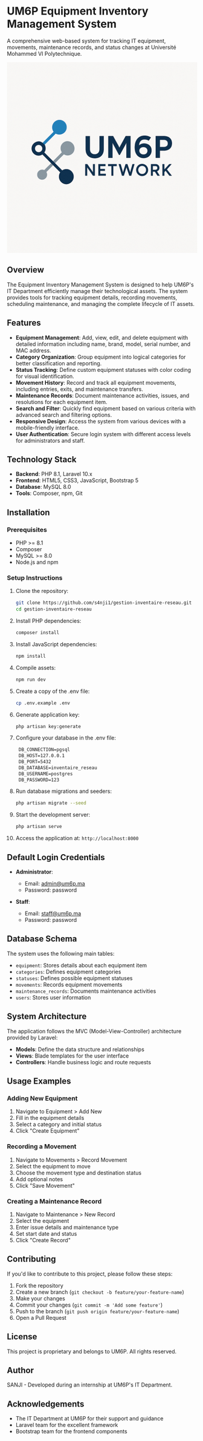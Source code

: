 # UM6P Equipment Inventory Management System

A comprehensive web-based system for tracking IT equipment, movements, maintenance records, and status changes at Université Mohammed VI Polytechnique.

![UM6P Logo](public/favicon.ico)

## Overview

The Equipment Inventory Management System is designed to help UM6P's IT Department efficiently manage their technological assets. The system provides tools for tracking equipment details, recording movements, scheduling maintenance, and managing the complete lifecycle of IT assets.

## Features

- **Equipment Management**: Add, view, edit, and delete equipment with detailed information including name, brand, model, serial number, and MAC address.
- **Category Organization**: Group equipment into logical categories for better classification and reporting.
- **Status Tracking**: Define custom equipment statuses with color coding for visual identification.
- **Movement History**: Record and track all equipment movements, including entries, exits, and maintenance transfers.
- **Maintenance Records**: Document maintenance activities, issues, and resolutions for each equipment item.
- **Search and Filter**: Quickly find equipment based on various criteria with advanced search and filtering options.
- **Responsive Design**: Access the system from various devices with a mobile-friendly interface.
- **User Authentication**: Secure login system with different access levels for administrators and staff.

## Technology Stack

- **Backend**: PHP 8.1, Laravel 10.x
- **Frontend**: HTML5, CSS3, JavaScript, Bootstrap 5
- **Database**: MySQL 8.0
- **Tools**: Composer, npm, Git

## Installation

### Prerequisites
- PHP >= 8.1
- Composer
- MySQL >= 8.0
- Node.js and npm

### Setup Instructions

1. Clone the repository:
   ```bash
   git clone https://github.com/s4nji1/gestion-inventaire-reseau.git
   cd gestion-inventaire-reseau
   ```

2. Install PHP dependencies:
   ```bash
   composer install
   ```

3. Install JavaScript dependencies:
   ```bash
   npm install
   ```

4. Compile assets:
   ```bash
   npm run dev
   ```

5. Create a copy of the .env file:
   ```bash
   cp .env.example .env
   ```

6. Generate application key:
   ```bash
   php artisan key:generate
   ```

7. Configure your database in the .env file:
   ```
    DB_CONNECTION=pgsql
    DB_HOST=127.0.0.1
    DB_PORT=5432
    DB_DATABASE=inventaire_reseau
    DB_USERNAME=postgres
    DB_PASSWORD=123
   ```

8. Run database migrations and seeders:
   ```bash
   php artisan migrate --seed
   ```

9. Start the development server:
   ```bash
   php artisan serve
   ```

10. Access the application at: `http://localhost:8000`

## Default Login Credentials

- **Administrator**:
  - Email: admin@um6p.ma
  - Password: password

- **Staff**:
  - Email: staff@um6p.ma
  - Password: password

## Database Schema

The system uses the following main tables:

- `equipment`: Stores details about each equipment item
- `categories`: Defines equipment categories
- `statuses`: Defines possible equipment statuses
- `movements`: Records equipment movements
- `maintenance_records`: Documents maintenance activities
- `users`: Stores user information

## System Architecture

The application follows the MVC (Model-View-Controller) architecture provided by Laravel:

- **Models**: Define the data structure and relationships
- **Views**: Blade templates for the user interface
- **Controllers**: Handle business logic and route requests

## Usage Examples

### Adding New Equipment

1. Navigate to Equipment > Add New
2. Fill in the equipment details
3. Select a category and initial status
4. Click "Create Equipment"

### Recording a Movement

1. Navigate to Movements > Record Movement
2. Select the equipment to move
3. Choose the movement type and destination status
4. Add optional notes
5. Click "Save Movement"

### Creating a Maintenance Record

1. Navigate to Maintenance > New Record
2. Select the equipment
3. Enter issue details and maintenance type
4. Set start date and status
5. Click "Create Record"

## Contributing

If you'd like to contribute to this project, please follow these steps:

1. Fork the repository
2. Create a new branch (`git checkout -b feature/your-feature-name`)
3. Make your changes
4. Commit your changes (`git commit -m 'Add some feature'`)
5. Push to the branch (`git push origin feature/your-feature-name`)
6. Open a Pull Request

## License

This project is proprietary and belongs to UM6P. All rights reserved.

## Author

SANJI - Developed during an internship at UM6P's IT Department.

## Acknowledgements

- The IT Department at UM6P for their support and guidance
- Laravel team for the excellent framework
- Bootstrap team for the frontend components